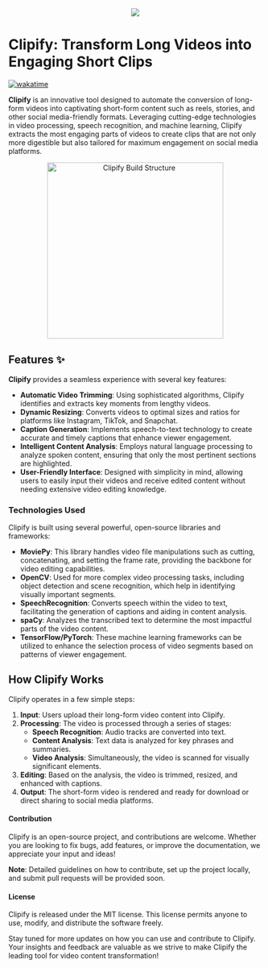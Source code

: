 <div align="center">
  <img src="https://github.com/user-attachments/assets/806daf95-b87d-4957-a2df-d494fc6e6184"/>
</div>

# Clipify: Transform Long Videos into Engaging Short Clips
[![wakatime](https://wakatime.com/badge/user/04c60a11-7fcd-4d1d-accf-a4bb74ceedec/project/018ef1ac-82f2-4303-a97b-09f0a83b9f44.svg)](https://wakatime.com/badge/user/04c60a11-7fcd-4d1d-accf-a4bb74ceedec/project/018ef1ac-82f2-4303-a97b-09f0a83b9f44)

**Clipify** is an innovative tool designed to automate the conversion of long-form videos into captivating short-form content such as reels, stories, and other social media-friendly formats. Leveraging cutting-edge technologies in video processing, speech recognition, and machine learning, Clipify extracts the most engaging parts of videos to create clips that are not only more digestible but also tailored for maximum engagement on social media platforms.


<p align="center">
  <img src="https://github.com/Aby-ss/Clipify/assets/103417697/162b0ec9-d7a4-4573-b001-6834bff6cb4c" alt="Clipify Build Structure" width="350">
</p>

## Features ✨

**Clipify** provides a seamless experience with several key features:

- **Automatic Video Trimming**: Using sophisticated algorithms, Clipify identifies and extracts key moments from lengthy videos.
- **Dynamic Resizing**: Converts videos to optimal sizes and ratios for platforms like Instagram, TikTok, and Snapchat.
- **Caption Generation**: Implements speech-to-text technology to create accurate and timely captions that enhance viewer engagement.
- **Intelligent Content Analysis**: Employs natural language processing to analyze spoken content, ensuring that only the most pertinent sections are highlighted.
- **User-Friendly Interface**: Designed with simplicity in mind, allowing users to easily input their videos and receive edited content without needing extensive video editing knowledge.

### Technologies Used

Clipify is built using several powerful, open-source libraries and frameworks:

- **MoviePy**: This library handles video file manipulations such as cutting, concatenating, and setting the frame rate, providing the backbone for video editing capabilities.
- **OpenCV**: Used for more complex video processing tasks, including object detection and scene recognition, which help in identifying visually important segments.
- **SpeechRecognition**: Converts speech within the video to text, facilitating the generation of captions and aiding in content analysis.
- **spaCy**: Analyzes the transcribed text to determine the most impactful parts of the video content.
- **TensorFlow/PyTorch**: These machine learning frameworks can be utilized to enhance the selection process of video segments based on patterns of viewer engagement.

## How Clipify Works

Clipify operates in a few simple steps:

1. **Input**: Users upload their long-form video content into Clipify.
2. **Processing**: The video is processed through a series of stages:
   - **Speech Recognition**: Audio tracks are converted into text.
   - **Content Analysis**: Text data is analyzed for key phrases and summaries.
   - **Video Analysis**: Simultaneously, the video is scanned for visually significant elements.
3. **Editing**: Based on the analysis, the video is trimmed, resized, and enhanced with captions.
4. **Output**: The short-form video is rendered and ready for download or direct sharing to social media platforms.

#### Contribution

Clipify is an open-source project, and contributions are welcome. Whether you are looking to fix bugs, add features, or improve the documentation, we appreciate your input and ideas!

**Note**: Detailed guidelines on how to contribute, set up the project locally, and submit pull requests will be provided soon.

#### License

Clipify is released under the MIT license. This license permits anyone to use, modify, and distribute the software freely.

Stay tuned for more updates on how you can use and contribute to Clipify. Your insights and feedback are valuable as we strive to make Clipify the leading tool for video content transformation!

